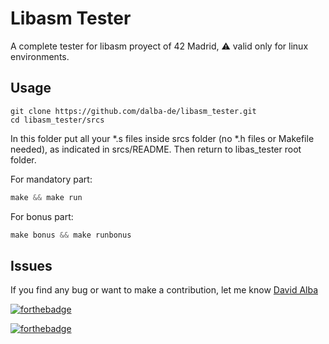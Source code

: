 # Libasm Tester

A complete tester for libasm proyect of 42 Madrid, ⚠️ valid only for linux environments.

## Usage

```
git clone https://github.com/dalba-de/libasm_tester.git
cd libasm_tester/srcs
```

In this folder put all your *.s files inside srcs folder (no *.h files or Makefile needed), as indicated in srcs/README. Then return to libas_tester root folder.

For mandatory part:

```css
make && make run
```

For bonus part:

```css
make bonus && make runbonus
```

## Issues

If you find any bug or want to make a contribution, let me know [David Alba](mailto:D.alba85@gmail.com)

[![forthebadge](https://forthebadge.com/images/badges/built-with-love.svg)](https://forthebadge.com)

[![forthebadge](https://forthebadge.com/images/badges/made-with-c.svg)](https://forthebadge.com)